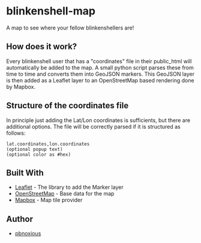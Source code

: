 # blinkenshell-map

A map to see where your fellow blinkenshellers are!

## How does it work?

Every blinkenshell user that has a "coordinates" file in their public_html will automatically be added to the map.
A small python script parses these from time to time and converts them into GeoJSON markers.
This GeoJSON layer is then added as a Leaflet layer to an OpenStreetMap based rendering done by Mapbox.

## Structure of the coordinates file
In principle just adding the Lat/Lon coordinates is sufficients, but there are additional options.
The file will be correctly parsed if it is structured as follows:
```
lat.coordinates,lon.coordinates
(optional popup text)
(optional color as #hex)
```

## Built With
* [Leaflet](https://leafletjs.com/) - The library to add the Marker layer
* [OpenStreetMap](https://openstreetmap.org) - Base data for the map
* [Mapbox](https://www.mapbox.com/) - Map tile provider

## Author

* [pbnoxious](https://github.com/pbnoxious)
